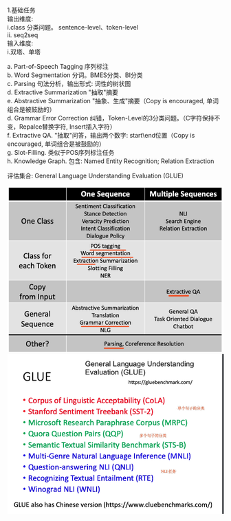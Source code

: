 1.基础任务     
输出维度:      
    i.class 分类问题。 sentence-level、token-level        
    ii. seq2seq        
输入维度:        
    i.双塔、单塔        
  
a. Part-of-Speech Tagging 序列标注        
b. Word Segmentation 分词。BMES分类、BI分类        
c. Parsing 句法分析，输出形式: 词性的树状图        
d. Extractive Summarization "抽取"摘要        
e. Abstractive Summarization "抽象、生成"摘要（Copy is encouraged, 单词组合是被鼓励的）        
d. Grammar Error Correction 纠错，Token-Level的3分类问题。（C字符保持不变，Repalce替换字符, Insert插入字符）      
f. Extractive QA. "抽取"问答，输出两个数字: start\end位置（Copy is encouraged, 单词组合是被鼓励的）        
g. Slot-Filling. 类似于POS序列标注任务      
h. Knowledge Graph.  包含: Named Entity Recognition; Relation Extraction      
      
评估集合: General Language Understanding Evaluation (GLUE)      
      
![dot-product](./DL_picture/nlp_task_1.png)          
![dot-product](./DL_picture/nlp_task_2.jpeg)          